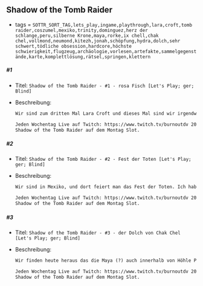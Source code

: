 ## Shadow of the Tomb Raider

* tags = `SOTTR_SORT_TAG,lets_play,ingame,playthrough,lara,croft,tomb raider,coszumel,mexiko,trinity,dominguez,herz der schlange,peru,silberne Krone,maya,rorke,ix chell,chak chel,vollmond,neumond,kitezh,jonah,schöpfung,hydra,dolch,sehr schwert,tödliche obsession,hardcore,höchste schwierigkeit,flugzeug,archäologie,vorlesen,artefakte,sammelgegenstände,karte,komplettlösung,rätsel,springen,klettern`

##### #1

* Titel: `Shadow of the Tomb Raider - #1 - rosa Fisch [Let's Play; ger; Blind]`

* Beschreibung:

  ```markdown
  Wir sind zum dritten Mal Lara Croft und dieses Mal sind wir irgendwo in Südamerika. Sibirien war auf Dauer auch ziemlich kalt. Wie dem aber auch sei, wir sind hier weil wir irgendetwas suchen das auch Trinity sucht. Die Einsätze sind wahrscheinlich höher als beim letzten Mal. Wir beginnen wie typisch für Lara Croft, in Schwierigkeiten. In diesem  Fall wurden wir anscheinend lebendig begraben oder halt auch nicht. So richtig ist auch gar nicht geklärt wie wir in die Lage gekommen sind in die wir gekommen sind. Sei es wie es sei, die einzige verwertbare Information die wir heute mitnehmen können ist sowieso nur "rosa Fisch". Was das bedeuten soll wissen wir noch nicht, aber wenn wir erst einmal nach Peru fahren wissen wir bestimmt mehr. Kann gar nicht anders sein.
  
  Jeden Wochentag Live auf Twitch: https://www.twitch.tv/burnoutdv 20 - 23 Uhr.  
  Shadow of the Tomb Raider auf dem Montag Slot.
  ```

##### #2

* Titel: `Shadow of the Tomb Raider - #2 - Fest der Toten [Let's Play; ger; Blind]`

* Beschreibung:

  ```markdown
  Wir sind in Mexiko, und dort feiert man das Fest der Toten. Ich habe darüber bisher immer nur sehr flüchtig etwas gehört, aber die Quintessenz ist wohl das man den Verstorbenen gedenkt und was sie so getan haben. Prinzipiell kann ich da nicht viel Schlechtes sehen. Von denen vor uns kann man bestimmt eine Menge lernen und es heißt ja immer das man nie richtig stirbt bis man vergessen wird. Das Vergessen ist wohl das was am meisten nervt. Wie dem aber auch sei, das Fest können wir aber auch nicht so richtig beachten weil wir ja in geheimer Mission unterwegs sind. So wie es sich anhört versuchen wir Stück für Stück Trinity auszulöschen. Das kann nicht so einfach sein und da brauchen wir schon Mal ein wenig Finesse. Dafür ist Lara Croft ja auch bekannt. Für Finesse. Und Heimlichkeit. Und das Wahren historischer Werte.
  
  Jeden Wochentag Live auf Twitch: https://www.twitch.tv/burnoutdv 20 - 23 Uhr.  
  Shadow of the Tomb Raider auf dem Montag Slot.
  ```

##### #3

* Titel: `Shadow of the Tomb Raider - #3 - der Dolch von Chak Chel [Let's Play; ger; Blind]`

* Beschreibung:

  ```markdown
  Wir finden heute heraus das die Maya (?) auch innerhalb von Höhle Pyramiden gebaut haben. Das ist auch wesentlich praktischer, da kann sie nicht gleich jeder Hobbyarchäologe finden. Ärgerlicherweise heißt das aber auch das Lara Croft diesen Ort als Erstes entdecken wird und die ist nicht grade dafür bekannt besonderes Feingefühl bei der Behandlung von alten Artefakten walten zu lassen. Nebenher bin ich immer noch ziemlich beeindruckt das uralte Fallen quasi wie am ersten Tag funktionieren. Woanders gibt der Boden aus Altersschwäche nach und hier funktioniert nach wie vor jede einzelne Speerfalle. Ärgerlicherweise spielen wir übrigens immer noch auf dem höchsten Schwierigkeitsgrad. Damit höre ich dann heute auf. Im Nachhinein hätte ich mich aber eventuell doch noch ein Stück durchbeissen können. Irgendwie.
  
  Jeden Wochentag Live auf Twitch: https://www.twitch.tv/burnoutdv 20 - 23 Uhr.  
  Shadow of the Tomb Raider auf dem Montag Slot.
  ```